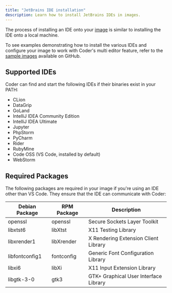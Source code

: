 ```yaml
---
title: "JetBrains IDE installation"
description: Learn how to install JetBrains IDEs in images.
---
```


The process of installing an IDE onto your [image](./images) is similar to
installing the IDE onto a local machine.

To see examples demonstrating how to install the various IDEs and configure your
image to work with Coder's multi editor feature, refer to the
[sample images](https://github.com/cdr/enterprise-images) available on GitHub.

## Supported IDEs

Coder can find and start the following IDEs if their binaries exist in your
PATH:

- CLion
- DataGrip
- GoLand
- IntelliJ IDEA Community Edition
- IntelliJ IDEA Ultimate
- Jupyter
- PhpStorm
- PyCharm
- Rider
- RubyMine
- Code OSS (VS Code, installed by default)
- WebStorm

## Required Packages

The following packages are required in your image if you're using an IDE other
than VS Code. They ensure that the IDE can communicate with Coder:

<table>
    <thead>
        <tr>
            <th>Debian Package</th>
            <th>RPM Package</th>
            <th>Description</th>
        </tr>
    </thead>
    <tbody>
        <tr>
            <td>openssl</td>
            <td>openssl</td>
            <td>Secure Sockets Layer Toolkit</td>
        </tr>
        <tr>
            <td>libxtst6</td>
            <td>libXtst</td>
            <td>X11 Testing Library</td>
        </tr>
        <tr>
            <td>libxrender1</td>
            <td>libXrender</td>
            <td>X Rendering Extension Client Library</td>
        </tr>
        <tr>
            <td>libfontconfig1</td>
            <td>fontconfig</td>
            <td>Generic Font Configuration Library</td>
        </tr>
        <tr>
            <td>libxi6</td>
            <td>libXi</td>
            <td>X11 Input Extension Library</td>
        </tr>
        <tr>
            <td>libgtk-3-0</td>
            <td>gtk3</td>
            <td>GTK+ Graphical User Interface Library</td>
        </tr>
    </tbody>
</table>
